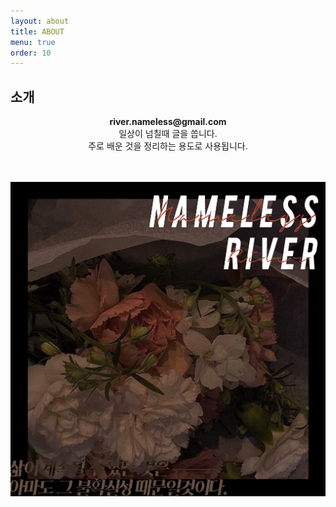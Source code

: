 ```yaml
---
layout: about
title: ABOUT
menu: true
order: 10
---
```


## 소개

<center>  <b> river.nameless@gmail.com  </b>  <br> </center>  

<center>일상이 넘칠때 글을 씁니다. <br> </center> 

<center>주로 배운 것을 정리하는 용도로 사용됩니다. <br> </center>  

<div> <br> </div>
<div> <br> </div>

<p align="center"><img src="/assets/img/about.png"></p>
